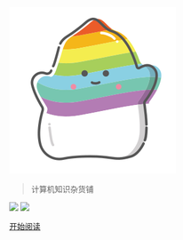 ![logo](/_media/icon.svg)
> 计算机知识杂货铺

<a href="https://blog.csdn.net/qq_41666142" target="_blank"><img src="https://img.shields.io/badge/CSDN-990%2C062_%E6%80%BB%E8%AE%BF%E9%97%AE%E9%87%8F-blue"></a>
<a href="https://github.com/731016" target="_blank"><img src="https://img.shields.io/github/stars/731016?style=social"></a>



<!--注释
<div style="margin: 0 auto;color: #e05d44;font-weight: 700;font-family: 'Consolas';font-size: 21px">
    <a href="javascript:;" style="cursor: not-allowed">演示网站 暂停使用！</a>
</div>
-->

[开始阅读](/README.md)

<!-- 背景图片 -->

<!-- ![](/_media/bg.jpg) -->

<!-- 背景色 -->

<!-- ![color](#f7f7f9) -->